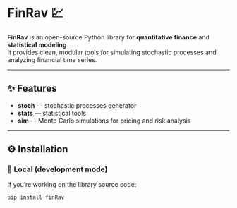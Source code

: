 # FinRav 💹

**FinRav** is an open-source Python library for **quantitative finance** and **statistical modeling**.  
It provides clean, modular tools for simulating stochastic processes and analyzing financial time series.

---

## ✨ Features
- **stoch** — stochastic processes generator
- **stats** — statistical tools
- **sim** — Monte Carlo simulations for pricing and risk analysis
---

## ⚙️ Installation

### 🧩 Local (development mode)
If you’re working on the library source code:
```bash
pip install finRav
```